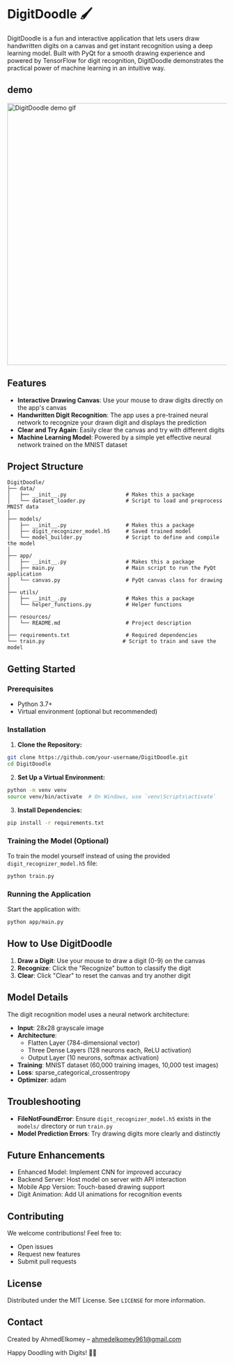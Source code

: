 # DigitDoodle 🖌️

DigitDoodle is a fun and interactive application that lets users draw handwritten digits on a canvas and get instant recognition using a deep learning model. Built with PyQt for a smooth drawing experience and powered by TensorFlow for digit recognition, DigitDoodle demonstrates the practical power of machine learning in an intuitive way.

## demo
<img src="resources/demo.gif" alt="DigitDoodle demo gif" width="600">

## Features

- **Interactive Drawing Canvas**: Use your mouse to draw digits directly on the app's canvas
- **Handwritten Digit Recognition**: The app uses a pre-trained neural network to recognize your drawn digit and displays the prediction
- **Clear and Try Again**: Easily clear the canvas and try with different digits
- **Machine Learning Model**: Powered by a simple yet effective neural network trained on the MNIST dataset

## Project Structure

```
DigitDoodle/
├── data/
│   ├── __init__.py                   # Makes this a package
│   └── dataset_loader.py             # Script to load and preprocess MNIST data
│
├── models/
│   ├── __init__.py                   # Makes this a package
│   ├── digit_recognizer_model.h5     # Saved trained model
│   └── model_builder.py              # Script to define and compile the model
│
├── app/
│   ├── __init__.py                   # Makes this a package
│   ├── main.py                       # Main script to run the PyQt application
│   └── canvas.py                     # PyQt canvas class for drawing
│
├── utils/
│   ├── __init__.py                   # Makes this a package
│   └── helper_functions.py           # Helper functions
│
├── resources/
│   └── README.md                     # Project description
│
├── requirements.txt                  # Required dependencies
└── train.py                         # Script to train and save the model
```

## Getting Started

### Prerequisites

- Python 3.7+
- Virtual environment (optional but recommended)

### Installation

1. **Clone the Repository:**
```bash
git clone https://github.com/your-username/DigitDoodle.git
cd DigitDoodle
```

2. **Set Up a Virtual Environment:**
```bash
python -m venv venv
source venv/bin/activate  # On Windows, use `venv\Scripts\activate`
```

3. **Install Dependencies:**
```bash
pip install -r requirements.txt
```

### Training the Model (Optional)

To train the model yourself instead of using the provided `digit_recognizer_model.h5` file:

```bash
python train.py
```

### Running the Application

Start the application with:

```bash
python app/main.py
```

## How to Use DigitDoodle

1. **Draw a Digit**: Use your mouse to draw a digit (0-9) on the canvas
2. **Recognize**: Click the "Recognize" button to classify the digit
3. **Clear**: Click "Clear" to reset the canvas and try another digit

## Model Details

The digit recognition model uses a neural network architecture:
- **Input**: 28x28 grayscale image
- **Architecture**:
  - Flatten Layer (784-dimensional vector)
  - Three Dense Layers (128 neurons each, ReLU activation)
  - Output Layer (10 neurons, softmax activation)
- **Training**: MNIST dataset (60,000 training images, 10,000 test images)
- **Loss**: sparse_categorical_crossentropy
- **Optimizer**: adam

## Troubleshooting

- **FileNotFoundError**: Ensure `digit_recognizer_model.h5` exists in the `models/` directory or run `train.py`
- **Model Prediction Errors**: Try drawing digits more clearly and distinctly

## Future Enhancements

- Enhanced Model: Implement CNN for improved accuracy
- Backend Server: Host model on server with API interaction
- Mobile App Version: Touch-based drawing support
- Digit Animation: Add UI animations for recognition events

## Contributing

We welcome contributions! Feel free to:
- Open issues
- Request new features
- Submit pull requests

## License

Distributed under the MIT License. See `LICENSE` for more information.

## Contact

Created by AhmedElkomey – ahmedelkomey961@gmail.com

Happy Doodling with Digits! 🎨✨
